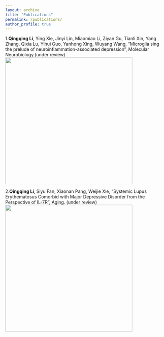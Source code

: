 ```yaml
---
layout: archive
title: "Publications"
permalink: /publications/
author_profile: true
---
```

1.**Qingqing Li**, Ying Xie, Jinyi Lin, Miaomiao Li, Ziyan Gu, Tianli Xin, Yang Zhang, Qixia Lu, Yihui Guo, Yanhong Xing, Wuyang Wang, “Microglia sing the prelude of neuroinflammation-associated depression”, Molecular Neurobiology.(under review)
<img src="dongfang121.github.io/images/1.png" width="400">

2.**Qingqing Li**, Siyu Fan, Xiaonan Pang, Weijie Xie, “Systemic Lupus Erythematosus Comorbid with Major Depressive Disorder from the Perspective of IL-7R”, Aging. (under review)
<img src="dongfang121.github.io/images/2.png" width="400">
